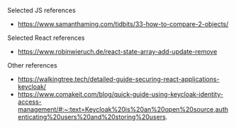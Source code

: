 

Selected JS references
- https://www.samanthaming.com/tidbits/33-how-to-compare-2-objects/

Selected React references
- https://www.robinwieruch.de/react-state-array-add-update-remove

Other references
- https://walkingtree.tech/detailed-guide-securing-react-applications-keycloak/
- https://www.comakeit.com/blog/quick-guide-using-keycloak-identity-access-management/#:~:text=Keycloak%20is%20an%20open%20source,authenticating%20users%20and%20storing%20users.
